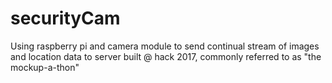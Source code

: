 # securityCam
Using raspberry pi and camera module to send continual stream of images and location data to server
built @ hack <Cupertino> 2017, commonly referred to as "the mockup-a-thon"
